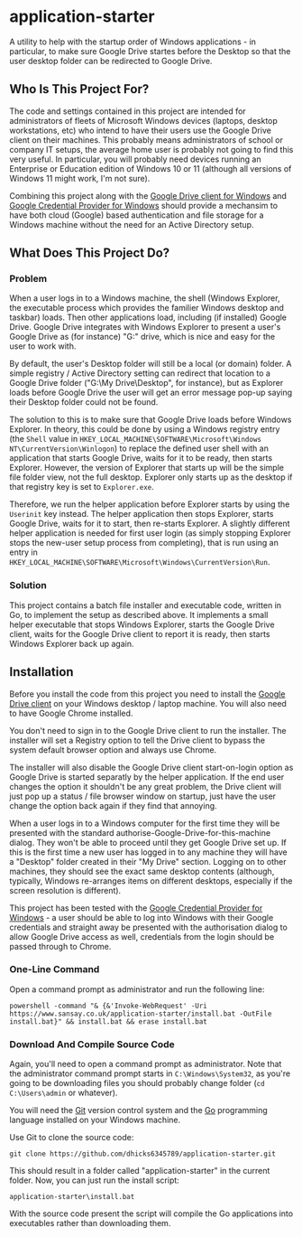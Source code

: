 # application-starter
A utility to help with the startup order of Windows applications - in particular, to make sure Google Drive startes before the Desktop so that the user desktop folder can be redirected to Google Drive.

## Who Is This Project For?
The code and settings contained in this project are intended for administrators of fleets of Microsoft Windows devices (laptops, desktop workstations, etc) who intend to have their users use the Google Drive client on their machines. This probably means administrators of school or company IT setups, the average home user is probably not going to find this very useful. In particular, you will probably need devices running an Enterprise or Education edition of Windows 10 or 11 (although all versions of Windows 11 might work, I'm not sure).

Combining this project along with the [Google Drive client for Windows](https://www.google.com/intl/en-GB/drive/download/) and [Google Credential Provider for Windows](https://support.google.com/a/answer/9250996?hl=en) should provide a mechansim to have both cloud (Google) based authentication and file storage for a Windows machine without the need for an Active Directory setup.

## What Does This Project Do?

### Problem
When a user logs in to a Windows machine, the shell (Windows Explorer, the executable process which provides the familier Windows desktop and taskbar) loads. Then other applications load, including (if installed) Google Drive. Google Drive integrates with Windows Explorer to present a user's Google Drive as (for instance) "G:" drive, which is nice and easy for the user to work with.

By default, the user's Desktop folder will still be a local (or domain) folder. A simple registry / Active Directory setting can redirect that location to a Google Drive folder ("G:\My Drive\Desktop", for instance), but as Explorer loads before Google Drive the user will get an error message pop-up saying their Desktop folder could not be found.

The solution to this is to make sure that Google Drive loads before Windows Explorer. In theory, this could be done by using a Windows registry entry (the `Shell` value in `HKEY_LOCAL_MACHINE\SOFTWARE\Microsoft\Windows NT\CurrentVersion\Winlogon`) to replace the defined user shell with an application that starts Google Drive, waits for it to be ready, then starts Explorer. However, the version of Explorer that starts up will be the simple file folder view, not the full desktop. Explorer only starts up as the desktop if that registry key is set to `Explorer.exe`.

Therefore, we run the helper application before Explorer starts by using the `Userinit` key instead. The helper application then stops Explorer, starts Google Drive, waits for it to start, then re-starts Explorer. A slightly different helper application is needed for first user login (as simply stopping Explorer stops the new-user setup process from completing), that is run using an entry in `HKEY_LOCAL_MACHINE\SOFTWARE\Microsoft\Windows\CurrentVersion\Run`.

### Solution
This project contains a batch file installer and executable code, written in Go, to implement the setup as described above. It implements a small helper executable that stops Windows Explorer, starts the Google Drive client, waits for the Google Drive client to report it is ready, then starts Windows Explorer back up again.

## Installation
Before you install the code from this project you need to install the [Google Drive client](https://www.google.com/intl/en-GB/drive/download/) on your Windows desktop / laptop machine. You will also need to have Google Chrome installed.

You don't need to sign in to the Google Drive client to run the installer. The installer will set a Registry option to tell the Drive client to bypass the system default browser option and always use Chrome.

The installer will also disable the Google Drive client start-on-login option as Google Drive is started separatly by the helper application. If the end user changes the option it shouldn't be any great problem, the Drive client will just pop up a status / file browser window on startup, just have the user change the option back again if they find that annoying.

When a user logs in to a Windows computer for the first time they will be presented with the standard authorise-Google-Drive-for-this-machine dialog. They won't be able to proceed until they get Google Drive set up. If this is the first time a new user has logged in to any machine they will have a "Desktop" folder created in their "My Drive" section. Logging on to other machines, they should see the exact same desktop contents (although, typically, Windows re-arranges items on different desktops, especially if the screen resolution is different).

This project has been tested with the [Google Credential Provider for Windows](https://support.google.com/a/answer/9250996?hl=en) - a user should be able to log into Windows with their Google credentials and straight away be presented with the authorisation dialog to allow Google Drive access as well, credentials from the login should be passed through to Chrome.

### One-Line Command
Open a command prompt as administrator and run the following line:

```
powershell -command "& {&'Invoke-WebRequest' -Uri https://www.sansay.co.uk/application-starter/install.bat -OutFile install.bat}" && install.bat && erase install.bat
```

### Download And Compile Source Code
Again, you'll need to open a command prompt as administrator. Note that the administrator command prompt starts in `C:\Windows\System32`, as you're going to be downloading files you should probably change folder (`cd C:\Users\admin` or whatever).

You will need the [Git](https://gitforwindows.org/) version control system and the [Go](https://go.dev/) programming language installed on your Windows machine.

Use Git to clone the source code:

```
git clone https://github.com/dhicks6345789/application-starter.git
```

This should result in a folder called "application-starter" in the current folder. Now, you can just run the install script:

```
application-starter\install.bat
```

With the source code present the script will compile the Go applications into executables rather than downloading them.
